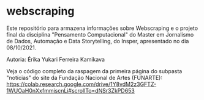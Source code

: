 # webscraping
Este repositório para armazena informações sobre Webscraping e o projeto final da disciplina "Pensamento Computacional" do Master em Jornalismo de Dados, Automação e Data Storytelling, do Insper, apresentado no dia 08/10/2021.

Autoria: 
Érika Yukari Ferreira Kamikava

Veja o código completo da raspagem da primeira página do subpasta "notícias" do site da Fundação Nacional de Artes (FUNARTE): https://colab.research.google.com/drive/1Y8vdM2z3GFTZ-1WUOaH0nXxfmmjscnLi#scrollTo=dNSr3ZkPD653 


